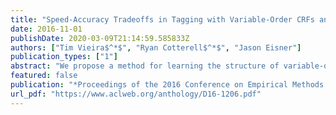 ```yaml
---
title: "Speed-Accuracy Tradeoffs in Tagging with Variable-Order CRFs and Structured Sparsity"
date: 2016-11-01
publishDate: 2020-03-09T21:14:59.585833Z
authors: ["Tim Vieira$^*$", "Ryan Cotterell$^*$", "Jason Eisner"]
publication_types: ["1"]
abstract: "We propose a method for learning the structure of variable-order CRFs, a more flexible variant of higher-order linear-chain CRFs. Variableorder CRFs achieve faster inference by including features for only some of the tag ngrams. Our learning method discovers the useful higher-order features at the same time as it trains their weights, by maximizing an objective that combines log-likelihood with a structured-sparsity regularizer. An active-set outer loop allows the feature set to grow as far as needed. On part-of-speech tagging in 5 randomly chosen languages from the Universal Dependencies dataset, our method of shrinking the model achieved a 2–6x speedup over a baseline, with no significant drop in accuracy."
featured: false
publication: "*Proceedings of the 2016 Conference on Empirical Methods in Natural Language Processing*"
url_pdf: "https://www.aclweb.org/anthology/D16-1206.pdf"
---
```


